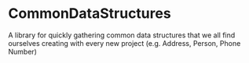 # CommonDataStructures
A library for quickly gathering common data structures that we all find ourselves creating with every new project (e.g. Address, Person, Phone Number)
